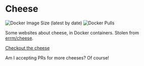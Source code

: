 # Cheese

![Docker Image Size (latest by date)](https://img.shields.io/docker/image-size/boredland/cheese)
![Docker Pulls](https://img.shields.io/docker/pulls/boredland/cheese)

Some websites about cheese, in Docker containers. Stolen from [errm/cheese](https://www.github.com/errm/cheese).

[Checkout the cheese](https://hub.docker.com/r/boredland/cheese/tags/)

Am I accepting PRs for more cheeses? Of course!

